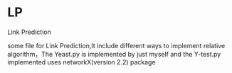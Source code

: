 # LP
Link Prediction  

some file for Link Prediction,It include different ways to implement relative algorithm，The Yeast.py is implemented by just myself and the Y-test.py implemented uses networkX(version 2.2) package
